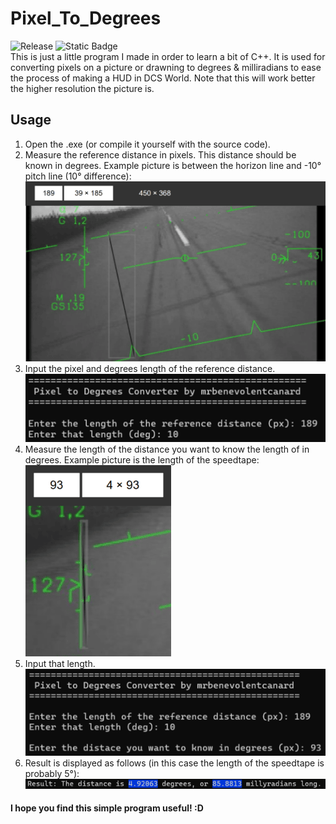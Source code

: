 # Pixel_To_Degrees
![Release](https://img.shields.io/github/v/release/mrbenevolentcanard/Pixel_To_Degrees) ![Static Badge](https://img.shields.io/badge/OS-Windows-red)<br>
This is just a little program I made in order to learn a bit of C++. It is used for converting pixels on a picture or drawning to degrees & milliradians to ease the process of making a HUD in DCS World. Note that this will work better the higher resolution the picture is.

## Usage
1. Open the .exe (or compile it yourself with the source code).
2. Measure the reference distance in pixels. This distance should be known in degrees. Example picture is between the horizon line and -10° pitch line (10° difference): <br>![Reference distance example](README_Images/Site_Ref_Dist.png)
3. Input the pixel and degrees length of the reference distance. <br>![Input of reference distance](README_Images/Program_Ref_Dist.png)
4. Measure the length of the distance you want to know the length of in degrees. Example picture is the length of the speedtape: <br>![Wanted distance example](README_Images/Site_Wanted_Dist.png)
5. Input that length. <br>![Input of wanted distance](README_Images/Program_Wanted_Dist.png)
6. Result is displayed as follows (in this case the length of the speedtape is probably 5°): <br>![Result](README_Images/Result.png)


#### I hope you find this simple program useful! :D
